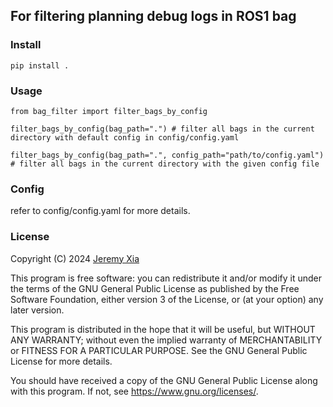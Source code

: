 ## For filtering planning debug logs in ROS1 bag

### Install
```shell
pip install .
```

### Usage
```shell
from bag_filter import filter_bags_by_config
  
filter_bags_by_config(bag_path=".") # filter all bags in the current directory with default config in config/config.yaml

filter_bags_by_config(bag_path=".", config_path="path/to/config.yaml") # filter all bags in the current directory with the given config file
```

### Config
refer to config/config.yaml for more details.

### License

Copyright (C) 2024 [Jeremy Xia](https://github.com/xhy279)

This program is free software: you can redistribute it and/or modify
it under the terms of the GNU General Public License as published by
the Free Software Foundation, either version 3 of the License, or
(at your option) any later version.

This program is distributed in the hope that it will be useful,
but WITHOUT ANY WARRANTY; without even the implied warranty of
MERCHANTABILITY or FITNESS FOR A PARTICULAR PURPOSE.  See the
GNU General Public License for more details.

You should have received a copy of the GNU General Public License
along with this program.  If not, see <https://www.gnu.org/licenses/>.

